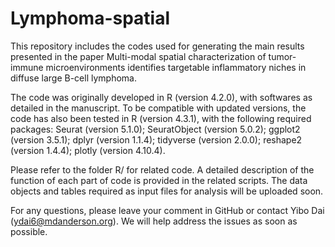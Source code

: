 # Lymphoma-spatial

This repository includes the codes used for generating the main results presented in the paper Multi-modal spatial characterization of tumor-immune microenvironments identifies targetable inflammatory niches in diffuse large B-cell lymphoma.

The code was originally developed in R (version 4.2.0), with softwares as detailed in the manuscript. To be compatible with updated versions, the code has also been tested in R (version 4.3.1), with the following required packages:
Seurat (version 5.1.0);
SeuratObject (version 5.0.2);
ggplot2 (version 3.5.1);
dplyr (version 1.1.4);
tidyverse (version 2.0.0);
reshape2 (version 1.4.4);
plotly (version 4.10.4).

Please refer to the folder R/ for related code. A detailed description of the function of each part of code is provided in the related scripts.
The data objects and tables required as input files for analysis will be uploaded soon.

For any questions, please leave your comment in GitHub or contact Yibo Dai (ydai6@mdanderson.org). We will help address the issues as soon as possible.
